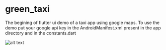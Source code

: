 # green_taxi

The begining of flutter ui demo of a taxi app using google maps.
To use the demo put your google api key in the AndroidManifest.xml present in the app directory and
in the constants.dart


![alt text](https://github.com/Dennis247/green_taxi/blob/master/lib/ss/taxi.jpg)
